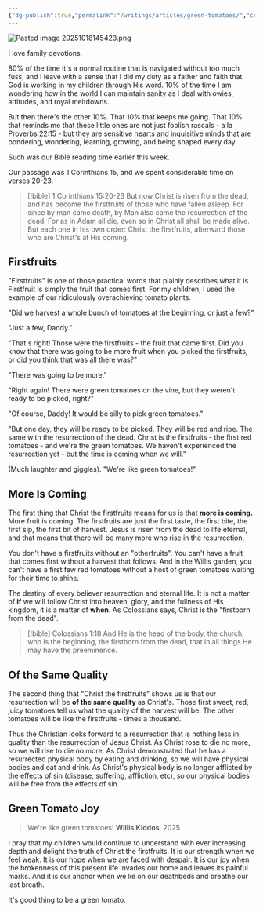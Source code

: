 ```yaml
---
{"dg-publish":true,"permalink":"/writings/articles/green-tomatoes/","created":"2025-10-19"}
---
```



![Pasted image 20251018145423.png](/img/user/admin/assets/Pasted%20image%2020251018145423.png)

I love family devotions. 

80% of the time it's a normal routine that is navigated without too much fuss, and I leave with a sense that I did my duty as a father and faith that God is working in my children through His word. 10% of the time I am wondering how in the world I can maintain sanity as I deal with owies, attitudes, and royal meltdowns. 

But then there's the other 10%. That 10% that keeps me going. That 10% that reminds me that these little ones are not just foolish rascals - a la Proverbs 22:15 - but they are sensitive hearts and inquisitive minds that are pondering, wondering, learning, growing, and being shaped every day.

Such was our Bible reading time earlier this week. 

Our passage was 1 Corinthians 15, and we spent considerable time on verses 20-23. 

> [!bible] 1 Corinthians 15:20-23
> But now Christ is risen from the dead, and has become the firstfruits of those who have fallen asleep. For since by man came death, by Man also came the resurrection of the dead. For as in Adam all die, even so in Christ all shall be made alive. But each one in his own order: Christ the firstfruits, afterward those who are Christ's at His coming.

## Firstfruits

"Firstfruits" is one of those practical words that plainly describes what it is.  Firstfruit is simply the fruit that comes first. For my children, I used the example of our ridiculously overachieving tomato plants. 

"Did we harvest a whole bunch of tomatoes at the beginning, or just a few?"

"Just a few, Daddy."

"That's right! Those were the firstfruits - the fruit that came first. Did you know that there was going to be more fruit when you picked the firstfruits, or did you think that was all there was?"

"There was going to be more."

"Right again! There were green tomatoes on the vine, but they weren't ready to be picked, right?"

"Of course, Daddy! It would be silly to pick green tomatoes."

"But one day, they will be ready to be picked. They will be red and ripe. The same with the resurrection of the dead. Christ is the firstfruits - the first red tomatoes - and we're the green tomatoes. We haven't experienced the resurrection yet - but the time is coming when we will."

(Much laughter and giggles). "We're like green tomatoes!"

## More Is Coming

The first thing that Christ the firstfruits means for us is that **more is coming.** More fruit is coming. The firstfruits are just the first taste, the first bite, the first sip, the first bit of harvest. Jesus is risen from the dead to life eternal, and that means that there will be many more who rise in the resurrection. 

You don't have a firstfruits without an "otherfruits". You can't have a fruit that comes first without a harvest that follows. And in the Willis garden, you can't have a first few red tomatoes without a host of green tomatoes waiting for their time to shine. 

The destiny of every believer resurrection and eternal life. It is not a matter of **if** we will follow Christ into heaven, glory, and the fullness of His kingdom, it is a matter of **when**. As Colossians says, Christ is the "firstborn from the dead". 

> [!bible] Colossians 1:18 
> And He is the head of the body, the church, who is the beginning, the firstborn from the dead, that in all things He may have the preeminence.

## Of the Same Quality

The second thing that "Christ the firstfruits" shows us is that our resurrection will be **of the same quality** as Christ's. Those first sweet, red, juicy tomatoes tell us what the quality of the harvest will be. The other tomatoes will be like the firstfruits - times a thousand. 

Thus the Christian looks forward to a resurrection that is nothing less in quality than the resurrection of Jesus Christ.  As Christ rose to die no more, so we will rise to die no more. As Christ demonstrated that he has a resurrected physical body by eating and drinking, so we will have physical bodies and eat and drink. As Christ's physical body is no longer afflicted by the effects of sin (disease, suffering, affliction, etc), so our physical bodies will be free from the effects of sin. 

## Green Tomato Joy

> We're like green tomatoes!
> **Willis Kiddos**, 2025

I pray that my children would continue to understand with ever increasing depth and delight the truth of Christ the firstfruits. It is our strength when we feel weak.  It is our hope when we are faced with despair. It is our joy when the brokenness of this present life invades our home and leaves its painful marks. And it is our anchor when we lie on our deathbeds and breathe our last breath. 

It's good thing to be a green tomato. 

